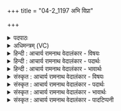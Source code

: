 +++
title = "04-2_1197 अभि विप्रा"

+++
<details><summary>पदपाठः</summary>

अ꣣भि꣢। वि꣡प्राः꣢꣯। वि। प्राः꣣। अनूषत। गा꣡वः꣢꣯। व꣣त्स꣢म्। न। धे꣣न꣡वः꣢। इ꣡न्द्र꣢꣯म्। सो꣡म꣢꣯स्य। पी꣣त꣡ये꣢। ११९७।
</details>

<details><summary>अधिमन्त्रम् (VC)</summary>

- पवमानः सोमः
- असितः काश्यपो देवलो वा
- गायत्री
- षड्जः
</details>

<details><summary>हिन्दी : आचार्य रामनाथ वेदालंकार - विषयः</summary>

अगले मन्त्र में यह कहा गया है कि स्तोता लोग किस प्रकार क्या करते हैं।
</details>

<details><summary>हिन्दी : आचार्य रामनाथ वेदालंकार - पदार्थः</summary>

पदार्थान्वय -  (विप्राः) बुद्धिमान् स्तोताजन (सोमस्य) ब्रह्मानन्द-रस के (पीतये) पान के लिए (इन्द्रम्) जीवात्मा को (अभि अनूषत) बुलाते हैं, (धेनवः) तृप्ति प्रदान करनेवाली (गावः) गौएँ अपना दूध पिलाने के लिए (वत्सं न) जैसे बछड़े को बुलाती हैं ॥२॥ यहाँ उपमालङ्कार है ॥२॥
</details>

<details><summary>हिन्दी : आचार्य रामनाथ वेदालंकार - भावार्थः</summary>

भावार्थ -  जैसे बछड़ा अपनी माता गाय का दूध पीकर तृप्त हो जाता है,वैसे ही उपासक लोग परमात्मा के आनन्द-रस को पीकर परम तृप्ति पाते हैं ॥२॥
</details>

<details><summary>संस्कृत : आचार्य रामनाथ वेदालंकार - विषयः</summary>

अथ स्तोतारः कथं किं कुर्वन्तीत्याह।
</details>

<details><summary>संस्कृत : आचार्य रामनाथ वेदालंकार - पदार्थः</summary>

पदार्थान्वय -  (विप्राः) मेधाविनः स्तोतारः (सोमस्य) ब्रह्मानन्दरसस्य (पीतये) पानाय (इन्द्रम्) जीवात्मानम् (अभि अनूषत) आह्वयन्ति। कथमिव ? (धेनवः) प्रीणयित्र्यः (गावः) पयस्विन्यः, स्वकीयं पयः पाययितुम् (वत्सं न) यथा वत्सम् आह्वयन्ति तद्वत् ॥२॥ अत्रोपमालङ्कारः ॥२॥
</details>

<details><summary>संस्कृत : आचार्य रामनाथ वेदालंकार - भावार्थः</summary>

भावार्थ -  यथा वत्सः स्वकीयाया मातुर्दुग्धं पीत्वा तृप्तो जायते तथैवोपासका जनाः परमात्मन आनन्दरसं पीत्वा परमां तृप्तिं लभन्ते ॥२॥
</details>

<details><summary>संस्कृत : आचार्य रामनाथ वेदालंकार - पादटिप्पनी</summary>

टिप्पनी -   १.ऋ० ९।१२।२,‘धेनवः’इत्यत्र ‘मा॒तरः॑’।
</details>